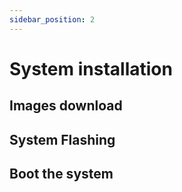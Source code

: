 ```yaml
---
sidebar_position: 2
---
```


# System installation

## Images download

## System Flashing

## Boot the system